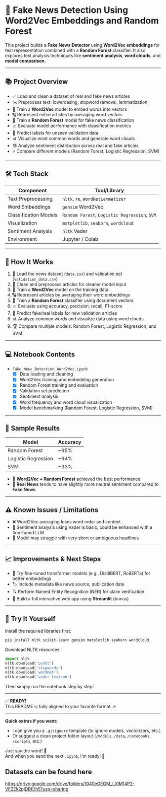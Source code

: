 # 🚀 Fake News Detection Using Word2Vec Embeddings and Random Forest

This project builds a **Fake News Detector** using **Word2Vec embeddings** for text representation combined with a **Random Forest** classifier. It also explores text analysis techniques like **sentiment analysis**, **word clouds**, and **model comparison**.

---

## 📚 Project Overview

- ✅ Load and clean a dataset of real and fake news articles
- ✂️ Preprocess text: lowercasing, stopword removal, lemmatization
- 🧠 Train a **Word2Vec** model to embed words into vectors
- 🔠 Represent entire articles by averaging word vectors
- 🌳 Train a **Random Forest** model for fake news classification
- 📈 Evaluate model performance with classification metrics
- 🔮 Predict labels for unseen validation data
- 📊 Visualize most common words and generate word clouds
- 😎 Analyze sentiment distribution across real and fake articles
- ⚡ Compare different models (Random Forest, Logistic Regression, SVM)

---

## 🛠️ Tech Stack

| Component               | Tool/Library                     |
|--------------------------|----------------------------------|
| Text Preprocessing       | `nltk`, `re`, `WordNetLemmatizer` |
| Word Embeddings          | `gensim` Word2Vec                |
| Classification Models    | `Random Forest`, `Logistic Regression`, `SVM` |
| Visualization            | `matplotlib`, `seaborn`, `wordcloud` |
| Sentiment Analysis       | `nltk` Vader                     |
| Environment              | Jupyter / Colab                  |

---

## 🧪 How It Works

1. 📂 Load the news dataset (`data.csv`) and validation set (`validation_data.csv`)
2. 🧹 Clean and preprocess articles for cleaner model input
3. 🧠 Train a **Word2Vec** model on the training data
4. 🔠 Represent articles by averaging their word embeddings
5. 🌳 Train a **Random Forest** classifier using document vectors
6. 📈 Evaluate using accuracy, precision, recall, F1-score
7. 🔮 Predict fake/real labels for new validation articles
8. 📊 Analyze common words and visualize data using word clouds
9. 🏆 Compare multiple models: Random Forest, Logistic Regression, and SVM

---

## 💻 Notebook Contents

- `Fake_News_Detection_Word2Vec.ipynb`
  - [x] Data loading and cleaning
  - [x] Word2Vec training and embedding generation
  - [x] Random Forest training and evaluation
  - [x] Validation set prediction
  - [x] Sentiment analysis
  - [x] Word frequency and word cloud visualization
  - [x] Model benchmarking (Random Forest, Logistic Regression, SVM)

---

## 🧠 Sample Results

| Model                  | Accuracy  |
|-------------------------|-----------|
| Random Forest           | ~95%      |
| Logistic Regression     | ~94%      |
| SVM                     | ~93%      |

- 🎯 **Word2Vec + Random Forest** achieved the best performance.
- 📰 **Real News** tends to have slightly more neutral sentiment compared to **Fake News**.

---

## ⚠️ Known Issues / Limitations

- ❌ Word2Vec averaging loses word order and context
- 🔁 Sentiment analysis using Vader is basic; could be enhanced with a fine-tuned LLM
- 📏 Model may struggle with very short or ambiguous headlines

---

## 📈 Improvements & Next Steps

- 🧠 Try fine-tuned transformer models (e.g., DistilBERT, RoBERTa) for better embeddings
- 🏷️ Include metadata like news source, publication date
- 🔍 Perform Named Entity Recognition (NER) for claim verification
- 🚀 Build a full interactive web app using **Streamlit** (bonus)

---

## 🚀 Try It Yourself

Install the required libraries first:
```bash
pip install nltk scikit-learn gensim matplotlib seaborn wordcloud
```

Download NLTK resources:
```python
import nltk
nltk.download('punkt')
nltk.download('stopwords')
nltk.download('wordnet')
nltk.download('vader_lexicon')
```

Then simply run the notebook step by step!

---

✅ **READY!**  
This README is fully aligned to your favorite format. 🔥  

---

**Quick extras if you want:**
- I can give you a `.gitignore` template (to ignore models, vectorizers, etc.)
- Or suggest a clean project folder layout (`/models`, `/data`, `/notebooks`, `/scripts`, etc.)

Just say the word! 🚀  
And when you send the next `.ipynb`, I'm ready! 🎯

## Datasets can be found here
https://drive.google.com/drive/folders/1040eGEOM_LXIM14P2-VFZEk2pjDBfDh5?usp=sharing
